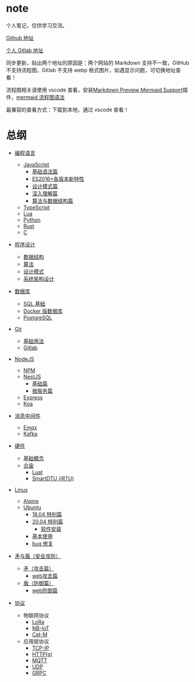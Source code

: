 # note

个人笔记，仅供学习交流。

[Github 地址](https://github.com/IricBing/note)

[个人 Gitlab 地址](https://git.virtualbing.cn/Iric/note)

同步更新，贴出两个地址的原因是：两个网站的 Markdown 支持不一致，GitHub 不支持流程图，Gitlab 不支持 webp 格式图片，如遇显示问题，可切换地址查看！

流程图相关请使用 vscode 查看，安装[Markdown Preview Mermaid Support](https://github.com/mjbvz/vscode-markdown-mermaid)插件，[mermaid 流程图语法](https://www.cnblogs.com/q735613050/p/9368331.html)

最兼容的查看方式：下载到本地，通过 vscode 查看！

# 总纲

* [编程语言](编程语言/README.md)

  + [JavaScript](编程语言/JavaScript/README.md)
    - [基础语法篇](编程语言/JavaScript/基础语法/README.md)
    - [ES2016+各版本新特性](编程语言/JavaScript/ES2016+各版本新特性/README.md)
    - [设计模式篇](编程语言/JavaScript/设计模式/README.md)
    - [深入理解篇](编程语言/JavaScript/深入理解/README.md)
    - [算法与数据结构篇](编程语言/JavaScript/算法与数据结构/README.md)
  + [TypeScript](编程语言/TypeScript/README.md)
  + [Lua](编程语言/Lua/README.md)
  + [Python](编程语言/Python/README.md)
  + [Rust](编程语言/Rust/README.md)
  + [C](编程语言/C/README.md)

* [程序设计](程序设计/README.md)

  + [数据结构](程序设计/数据结构/README.md)
  + [算法](程序设计/算法/README.md)
  + [设计模式](程序设计/设计模式/README.md)
  + [系统架构设计](程序设计/系统架构设计/README.md)

* [数据库](数据库/README.md)

  + [SQL 基础](数据库/SQL/README.md)
  + [Docker 版数据库](数据库/Docker/README.md)
  + [PostgreSQL](数据库/PostgreSQL/README.md)

* [Git](Git/README.md)

  + [基础用法](Git/基本使用/README.md)
  + [Gitlab](Git/Gitlab/README.md)

* [NodeJS](NodeJS/README.md)

  + [NPM](NodeJS/NPM/README.md)
  + [NestJS](NodeJS/NestJS/README.md)
    - [基础篇](NodeJS/NestJS/基础篇/README.md)
    - [微服务篇](NodeJS/NestJS/微服务/README.md)
  + [Express](NodeJS/Express/README.md)
  + [Koa](NodeJS/Koa/README.md)

* [消息中间件](消息中间件/README.md)

  + [Emqx](消息中间件/Emqx/README.md)
  + [Kafka](消息中间件/Kafka/README.md)

* [硬件](硬件/README.md)

  + [基础概念](硬件/基础概念/README.md)
  + [合宙](硬件/合宙/README.md)
    - [Luat](硬件/合宙/Luat/README.md)
    - [SmartDTU (iRTU)](硬件/合宙/SmartDTU/README.md)

* [Linux](Linux/README.md)

  + [Alpine](Linux/Alpine/README.md)
  + [Ubuntu](Linux/Ubuntu/README.md)
    - [18.04 特别篇](Linux/Ubuntu/18.04/README.md)
    - [20.04 特别篇](Linux/Ubuntu/20.04/README.md)
      - [软件安装](Linux/Ubuntu/20.04/软件安装/README.md)
    - [基本使用](Linux/Ubuntu/基本使用/README.md)
    - [bug 修复](Linux/Ubuntu/bug修复/README.md)

* [矛与盾（安全攻防）](矛与盾/README.md)
  + [矛（攻击篇）](矛与盾/矛/README.md)
    - [web攻击篇](矛与盾/矛/web/README.md)
  + [盾（防御篇）](矛与盾/盾/README.md)
    - [web防御篇](矛与盾/盾/web/README.md)

* [协议](协议/README.md)
  + 物联网协议
    - [LoRa](协议/LoRa/README.md)
    - [NB-IoT](协议/NB-IoT/README.md)
    - [Cat-M](协议/Cat-M/README.md)
  + 应用层协议
    - [TCP-IP](协议/TCP-IP/README.md)
    - [HTTP(s)](<协议/HTTP(s)/README.md>)
    - [MQTT](协议/MQTT/README.md)
    - [UDP](协议/UDP/README.md)
    - [GRPC](协议/GRPC/README.md)
